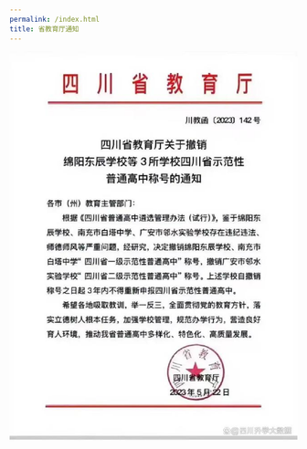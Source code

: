 ```yaml
---
permalink: /index.html
title: 省教育厅通知
---
```

![full-四川省五类名校，你值得拥有](/d6ca7bcb0a46f21fcadfbfcc3513526c0d33ae0e.jpeg)